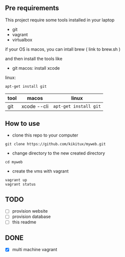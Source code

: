#

## Pre requirements 

This project require some tools installed in your laptop

- git
- vagrant
- virtualbox

if your OS is macos, you can intall brew ( link to brew.sh )

and then install the tools like

- git
macos:
install xcode

linux:
```
apt-get install git
```

| tool | macos | linux |
| ------------- | ------------- | ------------- |
| git | xcode --cli | `apt-get install git`|


## How to use

- clone this repo to your computer

```
git clone https://github.com/kikitux/myweb.git
```

- change directory to the new created directory

```
cd myweb
```

- create the vms with vagrant

```
vagrant up
vagrant status
```


## TODO
- [ ] provision website
- [ ] provision database
- [ ] this readme

## DONE
- [x] multi machine vagrant

